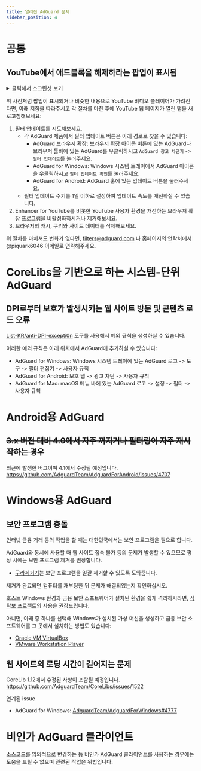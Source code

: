 ```yaml
---
title: 알려진 AdGuard 문제
sidebar_position: 4
---
```



# 공통
## YouTube에서 애드블록을 해제하라는 팝업이 표시됨

<details>
<summary>클릭해서 스크린샷 보기</summary>

![YouTube anti-adblock](https://camo.githubusercontent.com/77fa7db127d9f2aa8414504928edef2225935b5758eb673ea814e24c78a629aa/68747470733a2f2f63646e2e6164746964792e6f72672f736974657265706f7274732f31656f6d313565676a6f6a6f6b6730386f7338676738306f636b6377633434356530747631306f6d6c6f2e706e673f6e633d31)

</details>

위 사진처럼 팝업이 표시되거나 비슷한 내용으로 YouTube 비디오 플레이어가 가려진다면, 아래 지침을 따라주시고 각 절차를 마친 후에 YouTube 웹 페이지가 열린 탭을 새로고침해보세요:
1. 필터 업데이트를 시도해보세요.
    - 각 AdGuard 제품에서 필터 업데이트 버튼은 아래 경로로 찾을 수 있습니다:
        - AdGuard 브라우저 확장: 브라우저 확장 아이콘 버튼에 있는 AdGuard나 브라우저 툴바에 있는 AdGuard를 우클릭하시고 `AdGuard 광고 차단기` -> `필터 업데이트`를 눌러주세요.
        - AdGuard for Windows: Windows 시스템 트레이에서 AdGuard 아이콘을 우클릭하시고 `필터 업데이트 확인`를 눌러주세요.
        - AdGuard for Android: AdGuard 홈에 있는 업데이트 버튼을 눌러주세요.
    - 필터 업데이트 주기를 1일 이하로 설정하여 업데이트 속도를 개선하실 수 있습니다.
2. Enhancer for YouTube를 비롯한 YouTube 사용자 환경을 개선하는 브라우저 확장 프로그램을 비활성화하시거나 제거해보세요.
3. 브라우저의 캐시, 쿠키와 사이트 데이터를 삭제해보세요.

위 절차를 마치셔도 변화가 없다면, filters@adguard.com 나 홈페이지의 연락처에서 @piquark6046 이메일로 연락해주세요.

# CoreLibs을 기반으로 하는 시스템-단위 AdGuard
## DPI로부터 보호가 발생시키는 웹 사이트 방문 및 콘텐츠 로드 오류
[List-KR/anti-DPI-excepti0n](https://anti-dpi-excepti0n.list-kr.com/) 도구를 사용해서 예외 규칙을 생성하실 수 있습니다.


이러한 예외 규칙은 아래 위치에서 AdGuard에 추가하실 수 있습니다:

 - AdGuard for Windows: Windows 시스템 트레이에 있는 AdGuard 로고 -> 도구 -> 필터 편집기 -> 사용자 규칙
 - AdGuard for Android: 보호 탭 -> 광고 차단 -> 사용자 규칙
 - AdGuard for Mac: macOS 메뉴 바에 있는 AdGuard 로고 -> 설정 -> 필터 -> 사용자 규칙

# Android용 AdGuard
## ~~3.x 버전 대비 4.0에서 자주 꺼지거나 필터링이 자주 재시작하는 경우~~
최근에 발생한 버그이며 4.1에서 수정될 예정입니다.
https://github.com/AdguardTeam/AdguardForAndroid/issues/4707

# Windows용 AdGuard
## 보안 프로그램 충돌

인터넷 금융 거래 등의 작업을 할 때는 대한민국에서는 보안 프로그램을 필요로 합니다.

AdGuard와 동시에 사용할 때 웹 사이트 접속 불가 등의 문제가 발생할 수 있으므로 평상 시에는 보안 프로그램 제거를 권장합니다.

- [구라제거기](https://teus.me/category/IT/%EA%B5%AC%EB%9D%BC%EC%A0%9C%EA%B1%B0%EA%B8%B0)는 보안 프로그램을 일괄 제거할 수 있도록 도와줍니다.

제거가 완료되면 컴퓨터를 재부팅한 뒤 문제가 해결되었는지 확인하십시오.

호스트 Windows 환경과 금융 보안 소프트웨어가 설치된 환경을 쉽게 격리하시라면, [식탁보 프로젝트](https://yourtablecloth.app/)의 사용을 권장드립니다.

아니면, 아래 중 하나를 선택해 Windows가 설치된 가상 머신을 생성하고 금융 보안 소프트웨어를 그 곳에서 설치하는 방법도 있습니다:
 - [Oracle VM VirtualBox](https://www.virtualbox.org/)
 - [VMware Workstation Player](https://www.vmware.com/products/workstation-player.html)

## 웹 사이트의 로딩 시간이 길어지는 문제
CoreLib 1.12에서 수정된 사항이 포함될 예정입니다.
https://github.com/AdguardTeam/CoreLibs/issues/1522

연계된 issue
 - AdGuard for Windows: [AdguardTeam/AdguardForWindows#4777](https://github.com/AdguardTeam/AdguardForWindows/issues/4777)

# 비인가 AdGuard 클라이언트

소스코드를 임의적으로 변경하는 등 비인가 AdGuard 클라이언트를 사용하는 경우에는 도움을 드릴 수 없으며 관련된 작업은 위법입니다.
